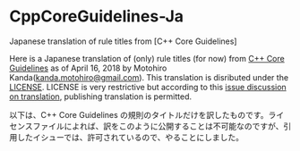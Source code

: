 # CppCoreGuidelines-Ja
Japanese translation of rule titles from [C++ Core Guidelines]

Here is a Japanese translation of (only) rule titles (for now) from [C++ Core Guidelines](https://github.com/isocpp/CppCoreGuidelines/blob/master/CppCoreGuidelines.md) as of April 16, 2018 by Motohiro Kanda(kanda.motohiro@gmail.com). This translation is disributed under the [LICENSE](https://github.com/isocpp/CppCoreGuidelines/blob/master/LICENSE).
LICENSE is very restrictive but according to this [issue discussion on translation](https://github.com/isocpp/CppCoreGuidelines/issues/1065), publishing translation is permitted.

以下は、C++ Core Guidelines の規則のタイトルだけを訳したものです。ライセンスファイルによれば、訳をこのように公開することは不可能なのですが、引用したイシューでは、許可されているので、やることにしました。
